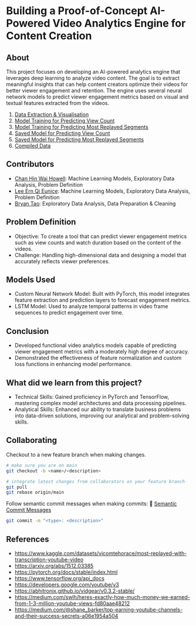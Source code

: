 # Building a Proof-of-Concept AI-Powered Video Analytics Engine for Content Creation   

## About
This project focuses on developing an AI-powered analytics engine that leverages deep learning to analyze video content. The goal is to extract meaningful insights that can help content creators optimize their videos for better viewer engagement and retention. The engine uses several neural network models to predict viewer engagement metrics based on visual and textual features extracted from the videos.


1. [Data Extraction & Visualisation](https://github.com/howllian27/Mini_Project/tree/main/src/data_collection)
2. [Model Training for Predicting View Count](https://github.com/howllian27/Mini_Project/blob/main/src/model_trainings/view_count_model.ipynb)
3. [Model Training for Predicting Most Replayed Segments](https://github.com/howllian27/Mini_Project/blob/main/src/model_trainings/most_replayed_model.py)
4. [Saved Model for Predicting View Count](https://github.com/howllian27/Mini_Project/blob/main/models/view_count_model.pth)
5. [Saved Model for Predicting Most Replayed Segments](https://github.com/howllian27/Mini_Project/blob/main/models/most_replayed_model.keras)
6. [Compiled Data](https://github.com/howllian27/Mini_Project/tree/main/data)
   
  
## Contributors

- [Chan Hin Wai Howell](https://github.com/howllian27): Machine Learning Models, Exploratory Data Analysis, Problem Definition
- [Lee Ern Qi Eunice](https://github.com/XeuniceX): Machine Learning Models, Exploratory Data Analysis, Problem Definition
- [Bryan Tao](https://github.com/bryan0021): Exploratory Data Analysis, Data Preparation & Cleaning

## Problem Definition

- Objective: To create a tool that can predict viewer engagement metrics such as view counts and watch duration based on the content of the videos.
- Challenge: Handling high-dimensional data and designing a model that accurately reflects viewer preferences.

## Models Used
- Custom Neural Network Model: Built with PyTorch, this model integrates feature extraction and prediction layers to forecast engagement metrics.
- LSTM Model: Used to analyze temporal patterns in video frame sequences to predict engagement over time.
  
## Conclusion
- Developed functional video analytics models capable of predicting viewer engagement metrics with a moderately high degree of accuracy.
- Demonstrated the effectiveness of feature normalization and custom loss functions in enhancing model performance.

## What did we learn from this project?
- Technical Skills: Gained proficiency in PyTorch and TensorFlow, mastering complex model architectures and data processing pipelines.
- Analytical Skills: Enhanced our ability to translate business problems into data-driven solutions, improving our analytical and problem-solving skills.

## Collaborating

Checkout to a new feature branch when making changes.

```bash
# make sure you are on main
git checkout -b <name>/<description>

# integrate latest changes from collaborators on your feature branch
git pull
git rebase origin/main
```

Follow semantic commit messages when making commits: 📃 [Semantic Commit Messages](https://gist.github.com/joshbuchea/6f47e86d2510bce28f8e7f42ae84c716)

```bash
git commit -m "<type>: <description>"
```
## References

- <https://www.kaggle.com/datasets/vicomtehorace/most-replayed-with-transcription-youtube-video>
- <https://arxiv.org/abs/1512.03385>
- <https://pytorch.org/docs/stable/index.html>
- <https://www.tensorflow.org/api_docs> 
- <https://developers.google.com/youtube/v3>
- <https://abhitronix.github.io/vidgear/v0.3.2-stable/>
- <https://medium.com/swlh/heres-exactly-how-much-money-we-earned-from-1-3-million-youtube-views-fd80aae48212>
- <https://medium.com/@shane_barker/top-earning-youtube-channels-and-their-success-secrets-a06e1954a504>
